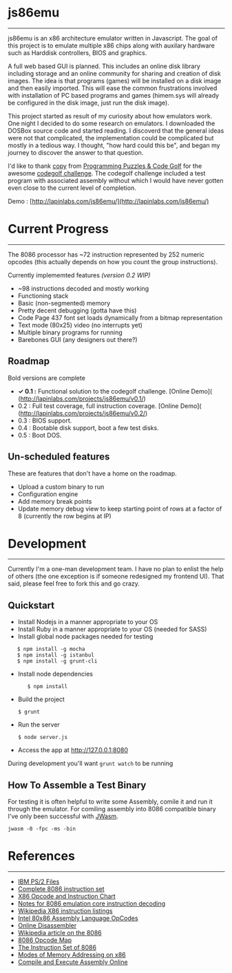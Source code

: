 # js86emu
---------------------------------------

js86emu is an x86 architecture emulator written in Javascript. The goal of this project is to emulate multiple x86 chips along with auxilary hardware such as Harddisk controllers, BIOS and graphics.

A full web based GUI is planned. This includes an online disk library including storage and an online community for sharing and creation of disk images. The idea is that programs (games) will be installed on a disk image and then easily imported. This will ease the common frustrations involved with installation of PC based programs and games (himem.sys will already be configured in the disk image, just run the disk image).

This project started as result of my curiosity about how emulators work. One night I decided to do some research on emulators. I downloaded the DOSBox source code and started reading. I discoverd that the general ideas were not that complicated, the implementation could be complicated but mostly in a tedious way. I thought, "how hard could this be", and began my journey to discover the answer to that question.

I'd like to thank [copy](http://codegolf.stackexchange.com/users/3428/copy) from [Programming Puzzles & Code Golf](http://codegolf.stackexchange.com/) for the awesome [codegolf challenge](http://codegolf.stackexchange.com/questions/4732/emulate-an-intel-8086-cpu). The codegolf challenge included a test program with associated assembly without which I would have never gotten even close to the current level of completion.

Demo : [http://lapinlabs.com/js86emu/](http://lapinlabs.com/js86emu/)

# Current Progress
---------------------------------------

The 8086 processor has ~72 instruction represented by 252 numeric opcodes (this actually depends on how you count the group instructions).

Currently implememted features _(version 0.2 WIP)_

* ~98 instructions decoded and mostly working
* Functioning stack
* Basic (non-segmented) memory
* Pretty decent debugging (gotta have this)
* Code Page 437 font set loads dynamically from a bitmap representation
* Text mode (80x25) video (no interrupts yet)
* Multiple binary programs for running
* Barebones GUI (any designers out there?)

## Roadmap

Bold versions are complete

* __✓ 0.1 :__ Functional solution to the codegolf challenge. [Online Demo]( (http://lapinlabs.com/projects/js86emu/v0.1/)
* 0.2 : Full test coverage, full instruction coverage. [Online Demo]( (http://lapinlabs.com/projects/js86emu/v0.2/)
* 0.3 : BIOS support.
* 0.4 : Bootable disk support, boot a few test disks.
* 0.5 : Boot DOS.

## Un-scheduled features

These are features that don't have a home on the roadmap.

* Upload a custom binary to run
* Configuration engine
* Add memory break points
* Update memory debug view to keep starting point of rows at a factor of 8 (currently the row begins at IP)

# Development
---------------------------------------

Currently I'm a one-man development team. I have no plan to enlist the help of others (the one exception is if someone redesigned my frontend UI). That said, please feel free to fork this and go crazy.

## Quickstart

* Install Nodejs in a manner appropriate to your OS
* Install Ruby in a manner appropriate to your OS (needed for SASS)
* Install global node packages needed for testing
``` 
   $ npm install -g mocha
   $ npm install -g istanbul
   $ npm install -g grunt-cli
```
* Install node dependencies
  ```
     $ npm install
  ```
* Build the project
  ```
  $ grunt
  ```
* Run the server
  ```
  $ node server.js
  ```
* Access the app at http://127.0.0.1:8080

During development you'll want `grunt watch` to be running

## How To Assemble a Test Binary
For testing it is often helpful to write some Assembly, comile it and run it through the emulator. For comiling assembly into 8086 compatible binary I've only been successful with [JWasm](http://sourceforge.net/projects/jwasm/).
  ```
  jwasm -0 -fpc -ms -bin
  ```

# References
---------------------------------------
* [IBM PS/2 Files](http://www.walshcomptech.com/selectpccbbs/)
* [Complete 8086 instruction set](http://www.gabrielececchetti.it/Teaching/CalcolatoriElettronici/Docs/i8086_instruction_set.pdf)
* [X86 Opcode and Instruction Chart](http://ref.x86asm.net/geek32.html)
* [Notes for 8086 emulation core instruction decoding](http://rubbermallet.org/8086%20notes.pdf)
* [Wikipedia X86 instruction listings](http://en.wikipedia.org/wiki/X86_instruction_listings)
* [Intel 80x86 Assembly Language OpCodes](http://www.mathemainzel.info/files/x86asmref.html)
* [Online Disassembler](http://www.onlinedisassembler.com/odaweb/)
* [Wikipedia article on the 8086](http://en.wikipedia.org/wiki/8086)
* [8086 Opcode Map](http://www.mlsite.net/8086/)
* [The Instruction Set of 8086](http://www.ing.unlp.edu.ar/electrotecnia/arcom1/UNDERSTANDING8085_8086_cap14_Instruccion_set.pdf)
* [Modes of Memory Addressing on x86](http://www.c-jump.com/CIS77/ASM/Memory/lecture.html)
* [Compile and Execute Assembly Online](http://www.compileonline.com/compile_assembly_online.php)
